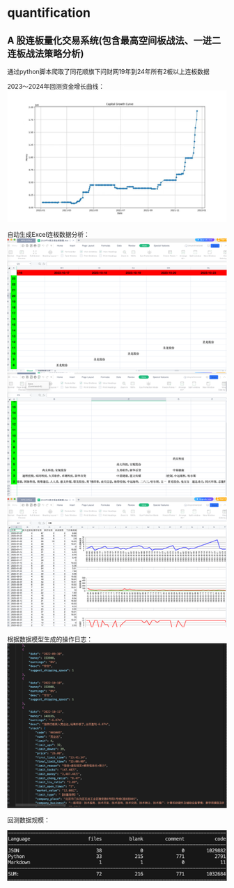 # quantification

## A 股连板量化交易系统(包含最高空间板战法、一进二连板战法策略分析)

通过python脚本爬取了同花顺旗下问财网19年到24年所有2板以上连板数据

2023～2024年回测资金增长曲线：
![资金增长曲线](./1.jpeg)

自动生成Excel连板数据分析：
![连板数据分析1](./2.png)
![连板数据分析3](./4.png)
![连板数据分析2](./3.png)

根据数据模型生成的操作日志：
![操作日志](./5.png)

回测数据规模：

![数据规模](./6.png)